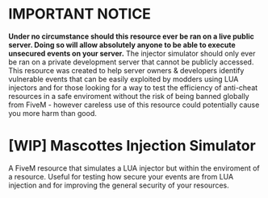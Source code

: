 # IMPORTANT NOTICE
**Under no circumstance should this resource ever be ran on a live public server. Doing so will allow absolutely anyone to be able to execute unsecured events on your server.** The injector simulator should only ever be ran on a private development server that cannot be publicly accessed. This resource was created to help server owners & developers identify vulnerable events that can be easily exploited by modders using LUA injectors and for those looking for a way to test the efficiency of anti-cheat resources in a safe enviroment without the risk of being banned globally from FiveM - however careless use of this resource could potentially cause you more harm than good.  

# [WIP] Mascottes Injection Simulator
A FiveM resource that simulates a LUA injector but within the enviroment of a resource. Useful for testing how secure your events are from LUA injection and for  improving the general security of your resources.

